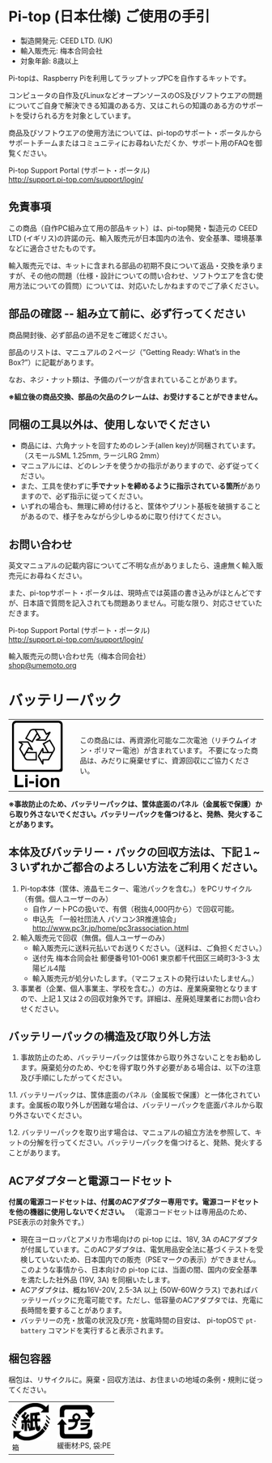 <!--
この文書は、 pandoc で HTML に変換します。

$ pandoc statutory-document.md  -V documentclass=ltjarticle --latex-engine=lualatex --self-contained -o statutory-document.html

Raspbian/pi-topOS では、 texlive-lang-japanese と texlive-xetex をインストールしてください。
$ sudo apt-get install texlive-xetex texlive-lang-japanese
-->
# Pi-top (日本仕様) ご使用の手引

- 製造開発元: CEED LTD. (UK)
- 輸入販売元: 梅本合同会社
- 対象年齢: 8歳以上

Pi-topは、Raspberry Piを利用してラップトップPCを自作するキットです。

コンピュータの自作及びLinuxなどオープンソースのOS及びソフトウエアの問題についてご自身で解決できる知識のある方、又はこれらの知識のある方のサポートを受けられる方を対象としています。


商品及びソフトウエアの使用方法については、pi-topのサポート・ポータルからサポートチームまたはコミュニティにお尋ねいただくか、サポート用のFAQを御覧ください。

Pi-top Support Portal (サポート・ポータル)<BR>
http://support.pi-top.com/support/login/

## 免責事項 

この商品（自作PC組み立て用の部品キット）は、pi-top開発・製造元の CEED LTD (イギリス)の許諾の元、輸入販売元が日本国内の法令、安全基準、環境基準などに適合させたものです。

輸入販売元では、キットに含まれる部品の初期不良について返品・交換を承りますが、その他の問題（仕様・設計についての問い合わせ、ソフトウエアを含む使用方法についての質問）については、対応いたしかねますのでご了承ください。


## 部品の確認 -- 組み立て前に、必ず行ってください

商品開封後、必ず部品の過不足をご確認ください。

部品のリストは、マニュアルの２ページ（”Getting Ready: What’s in the Box?”）に記載があります。

なお、ネジ・ナット類は、予備のパーツが含まれていることがあります。

**※組立後の商品交換、部品の欠品のクレームは、お受けすることができません。**

## 同梱の工具以外は、使用しないでください


- 商品には、六角ナットを回すためのレンチ(allen key)が同梱されています。（スモールSML 1.25mm, ラージLRG 2mm）
- マニュアルには、どのレンチを使うかの指示がありますので、必ず従ってください。
- また、工具を使わずに**手でナットを締めるように指示されている箇所**がありますので、必ず指示に従ってください。
- いずれの場合も、無理に締め付けると、筐体やプリント基板を破損することがあるので、様子をみながら少しゆるめに取り付けてください。

## お問い合わせ

英文マニュアルの記載内容についてご不明な点がありましたら、遠慮無く輸入販売元にお尋ねください。

また、pi-topサポート・ポータルは、現時点では英語の書き込みがほとんどですが、日本語で質問を記入されても問題ありません。可能な限り、対応させていただきます。

Pi-top Support Portal (サポート・ポータル)<BR>
http://support.pi-top.com/support/login/

輸入販売元の問い合わせ先（梅本合同会社）<BR>
shop@umemoto.org


# バッテリーパック

	
<table border=0>
	<tr>
		<td width="120">
			<img src="167px-Recycling_Li-ion.png" width="100">
		</td>
		<td>
		この商品には、再資源化可能な二次電池（リチウムイオン・ポリマー電池）が含まれています。
		不要になった商品は、みだりに廃棄せずに、資源回収にご協力ください。
		</td>
	</tr>
</table>

**※事故防止のため、バッテリーパックは、筐体底面のパネル（金属板で保護）から取り外さないでください。バッテリーパックを傷つけると、発熱、発火することがあります。**

## 本体及びバッテリー・パックの回収方法は、下記１~３いずれかご都合のよろしい方法をご利用ください。

1. Pi-top本体（筐体、液晶モニター、電池パックを含む。）をPCリサイクル（有償。個人ユーザーのみ）
	 - 自作ノートPCの扱いで、有償（税抜4,000円から）で回収可能。<BR>
	- 申込先 「一般社団法人 パソコン3R推進協会」 http://www.pc3r.jp/home/pc3rassociation.html
2. 輸入販売元で回収（無償。個人ユーザーのみ）
 	- 輸入販売元に送料元払いでお送りください。（送料は、ご負担ください。）
	- 送付先 梅本合同会社 郵便番号101-0061 東京都千代田区三崎町3-3-3 太陽ビル4階
	- 輸入販売元が処分いたします。（マニフェストの発行はいたしません。）
3. 事業者（企業、個人事業主、学校を含む。）の方は、産業廃棄物となりますので、上記１又は２の回収対象外です。詳細は、産廃処理業者にお問い合わせください。

## バッテリーパックの構造及び取り外し方法

1. 事故防止のため、バッテリーパックは筐体から取り外さないことをお勧めします。廃棄処分のため、やむを得ず取り外す必要がある場合は、以下の注意及び手順にしたがってください。

1.1. バッテリーパックは、筐体底面のパネル（金属板で保護）と一体化されています。金属板の取り外しが困難な場合は、バッテリーパックを底面パネルから取り外さないでください。

1.2. バッテリーパックを取り出す場合は、マニュアルの組立方法を参照して、キットの分解を行ってください。バッテリーパックを傷つけると、発熱、発火することがあります。

## ACアダプターと電源コードセット

**付属の電源コードセットは、付属のACアダプター専用です。電源コードセットを他の機器に使用しないでください。**
（電源コードセットは専用品のため、PSE表示の対象外です。）

- 現在ヨーロッパとアメリカ市場向けの pi-top には、18V, 3A のACアダプタが付属しています。このACアダプタは、電気用品安全法に基づくテストを受検していないため、日本国内での販売（PSEマークの表示）ができません。このような事情から、日本向けの pi-top には、当面の間、国内の安全基準を満たした社外品 (19V, 3A) を同梱いたします。
- ACアダプタは、概ね16V-20V, 2.5-3A 以上 (50W-60Wクラス) であればバッテリーパックに充電可能です。ただし、低容量のACアダプタでは、充電に長時間を要することがあります。
- バッテリーの充・放電の状況及び充・放電時間の目安は、 pi-topOSで ``pt-battery`` コマンドを実行すると表示されます。


## 梱包容器

梱包は、リサイクルに。廃棄・回収方法は、お住まいの地域の条例・規則に従ってください。


<table border=0>
	<tr>
		<td>
			<img src="707px-Recycling_kami.png" width="75"><BR>箱
		</td>
		<td>
			<img src="840px-Recycling_pla.png" width="75"><BR>緩衝材:PS, 袋:PE
		</td>
	</tr>
</table>

